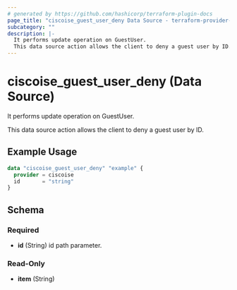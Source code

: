 ```yaml
---
# generated by https://github.com/hashicorp/terraform-plugin-docs
page_title: "ciscoise_guest_user_deny Data Source - terraform-provider-ciscoise"
subcategory: ""
description: |-
  It performs update operation on GuestUser.
  This data source action allows the client to deny a guest user by ID.
---
```


# ciscoise_guest_user_deny (Data Source)

It performs update operation on GuestUser.

This data source action allows the client to deny a guest user by ID.

## Example Usage

```terraform
data "ciscoise_guest_user_deny" "example" {
  provider = ciscoise
  id       = "string"
}
```

<!-- schema generated by tfplugindocs -->
## Schema

### Required

- **id** (String) id path parameter.

### Read-Only

- **item** (String)


